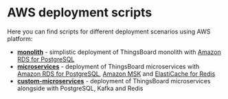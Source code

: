 # AWS deployment scripts

Here you can find scripts for different deployment scenarios using AWS platform:

- [**monolith**](https://thingsboard.io/docs/user-guide/install/pe/cluster/aws-monolith-setup/) - simplistic deployment of ThingsBoard monolith 
with [Amazon RDS for PostgreSQL](https://aws.amazon.com/rds/postgresql/)
- [**microservices**](https://thingsboard.io/docs/user-guide/install/pe/cluster/aws-microservices-setup/) - deployment of ThingsBoard microservices 
with [Amazon RDS for PostgreSQL](https://aws.amazon.com/rds/postgresql/), [Amazon MSK](https://aws.amazon.com/msk/) 
and [ElastiCache for Redis](https://aws.amazon.com/elasticache/redis/)
- [**custom-microservices**](https://thingsboard.io/docs/user-guide/install/pe/cluster/aws-custom-microservices-setup/) - deployment of ThingsBoard microservices 
alongside with PostgreSQL, Kafka and Redis